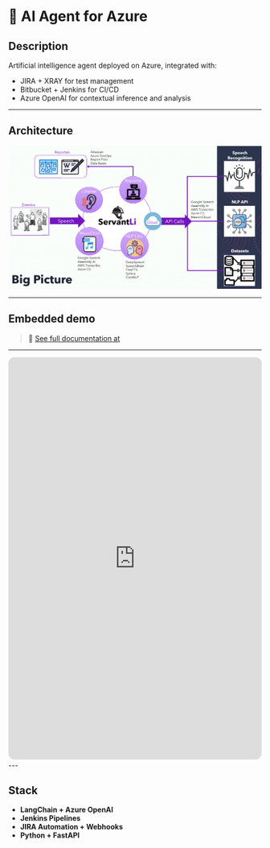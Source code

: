 # 🤖 AI Agent for Azure

## Description
Artificial intelligence agent deployed on Azure, integrated with:
- JIRA + XRAY for test management
- Bitbucket + Jenkins for CI/CD
- Azure OpenAI for contextual inference and analysis

---

## Architecture
![Azure Architecture](../assets/servantLiBP.png)

---


## Embedded demo
> 🔗 [See full documentation at](https://github.com/hmosqueraturner/ACiD/)

---

<iframe
  src="https://github.com/hmosqueraturner/ACiD/"
  width="100%"
  height="800"
  style="border:none;border-radius:12px;">
</iframe>
---

## Stack
- **LangChain + Azure OpenAI**
- **Jenkins Pipelines**
- **JIRA Automation + Webhooks**
- **Python + FastAPI**
